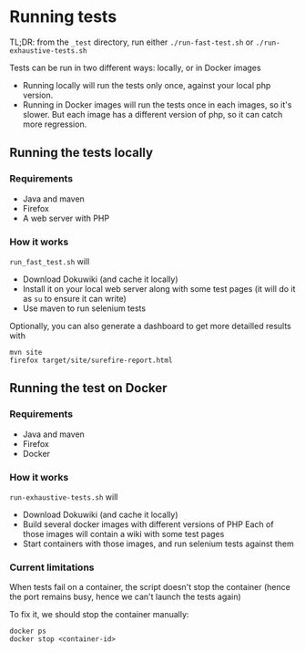 Running tests
=============

TL;DR: from the `_test` directory, run either `./run-fast-test.sh` or `./run-exhaustive-tests.sh`

Tests can be run in two different ways: locally, or in Docker images

* Running locally will run the tests only once, against your local php version.
* Running in Docker images will run the tests once in each images, so it's slower.
  But each image has a different version of php, so it can catch more regression.

Running the tests locally
-------------------------

### Requirements

* Java and maven
* Firefox
* A web server with PHP

### How it works

`run_fast_test.sh` will

* Download Dokuwiki (and cache it locally)
* Install it on your local web server along with some test pages
  (it will do it as `su` to ensure it can write)
* Use maven to run selenium tests

Optionally, you can also generate a dashboard to get more detailled results with

    mvn site
    firefox target/site/surefire-report.html

Running the test on Docker
-------------------------

### Requirements

* Java and maven
* Firefox
* Docker

### How it works

`run-exhaustive-tests.sh` will

* Download Dokuwiki (and cache it locally)
* Build several docker images with different versions of PHP
  Each of those images will contain a wiki with some test pages
* Start containers with those images, and run selenium tests against them

### Current limitations

When tests fail on a container, the script doesn't stop the container
(hence the port remains busy, hence we can't launch the tests again)

To fix it, we should stop the container manually:

    docker ps
    docker stop <container-id>
